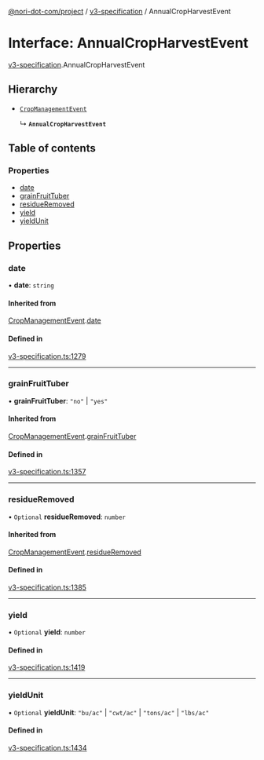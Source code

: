 [@nori-dot-com/project](../README.md) / [v3-specification](../modules/v3_specification.md) / AnnualCropHarvestEvent

# Interface: AnnualCropHarvestEvent

[v3-specification](../modules/v3_specification.md).AnnualCropHarvestEvent

## Hierarchy

- [`CropManagementEvent`](v3_specification.CropManagementEvent.md)

  ↳ **`AnnualCropHarvestEvent`**

## Table of contents

### Properties

- [date](v3_specification.AnnualCropHarvestEvent.md#date)
- [grainFruitTuber](v3_specification.AnnualCropHarvestEvent.md#grainfruittuber)
- [residueRemoved](v3_specification.AnnualCropHarvestEvent.md#residueremoved)
- [yield](v3_specification.AnnualCropHarvestEvent.md#yield)
- [yieldUnit](v3_specification.AnnualCropHarvestEvent.md#yieldunit)

## Properties

### date

• **date**: `string`

#### Inherited from

[CropManagementEvent](v3_specification.CropManagementEvent.md).[date](v3_specification.CropManagementEvent.md#date)

#### Defined in

[v3-specification.ts:1279](https://github.com/nori-dot-eco/nori-dot-com/blob/8e6dd1a/packages/project/src/v3-specification.ts#L1279)

___

### grainFruitTuber

• **grainFruitTuber**: ``"no"`` \| ``"yes"``

#### Inherited from

[CropManagementEvent](v3_specification.CropManagementEvent.md).[grainFruitTuber](v3_specification.CropManagementEvent.md#grainfruittuber)

#### Defined in

[v3-specification.ts:1357](https://github.com/nori-dot-eco/nori-dot-com/blob/8e6dd1a/packages/project/src/v3-specification.ts#L1357)

___

### residueRemoved

• `Optional` **residueRemoved**: `number`

#### Inherited from

[CropManagementEvent](v3_specification.CropManagementEvent.md).[residueRemoved](v3_specification.CropManagementEvent.md#residueremoved)

#### Defined in

[v3-specification.ts:1385](https://github.com/nori-dot-eco/nori-dot-com/blob/8e6dd1a/packages/project/src/v3-specification.ts#L1385)

___

### yield

• `Optional` **yield**: `number`

#### Defined in

[v3-specification.ts:1419](https://github.com/nori-dot-eco/nori-dot-com/blob/8e6dd1a/packages/project/src/v3-specification.ts#L1419)

___

### yieldUnit

• `Optional` **yieldUnit**: ``"bu/ac"`` \| ``"cwt/ac"`` \| ``"tons/ac"`` \| ``"lbs/ac"``

#### Defined in

[v3-specification.ts:1434](https://github.com/nori-dot-eco/nori-dot-com/blob/8e6dd1a/packages/project/src/v3-specification.ts#L1434)
